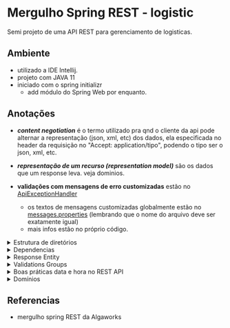 # Mergulho Spring REST - logistic

Semi projeto de uma API REST para gerenciamento de logisticas.

## Ambiente

- utilizado a IDE Intellij.
- projeto com JAVA 11
- iniciado com o spring initializr
    - add módulo do Spring Web por enquanto.

## Anotações

- **_content negotiation_** é o termo utilizado pra qnd o cliente da api pode alternar a representação (json, xml, etc)
  dos dados, ela especificada no header da requisição no "Accept: application/tipo", podendo o tipo ser o json, xml,
  etc.


- **_representação de um recurso (representation model)_** são os dados que um response leva. veja dominios.


- **validações com mensagens de erro customizadas** estão
  no [ApiExceptionHandler](src/main/java/com/logisticAlgaworks/logistic/api/exceptionHandler/ApiExceptionHandler.java)
    - os textos de mensagens customizadas globalmente estão
      no [messages.properties](src/main/resources/messages.properties) (lembrando que o nome do arquivo deve ser
      exatamente igual)
    - mais infos estão no próprio código.

<details>
    <summary>Estrutura de diretórios</summary>

- a estrutura de  `src/main/java` e `src/main/resources` **é relacionado com o maven e não ao Spring Boot**.
    - `src/main/java`
        - é onde ficam os arquivos do projeto em java
    - `src/main/resources`
        - arquivos de configuração e estáticos

- diretório `src/domain` representa a parte de domínio da aplicação nele possui as:
    - regras de negócio
    - models que representam tabelas no BD.
    - requisições de acesso ao BD.
    - exceções que são relacionadas às regras de negócio

- o diretório `src/api` representa a parte que gerencia a aplicação nele possui:
    - diretório para models, mas ele se refere a representation Model, ou seja, models customizadas para que não
      precisemos ficar enviando dados desnecessários ou dados customizados e etc nas respostas de requisições.
    - endpoints da aplicação (controllers)
    - manipuladores de exceções genéricas.

</details>

<details>
    <summary>Dependencias</summary>

### Lombok

- utilizado para diminuir boilerplate na classe. (os getter e setter na model)
    - na vdd ele apenas faz uma geração automática no diretório target. lá é possível ver que a model possui os getter e
      setters.

### Jackson

- responsável por serializar e desserializar objetos (transfomar em diferentes formatos como xml, json, etc)

### Jakarta

- na dependencia spring data jpa já possui o hibernate que implementa o jakarta persistence (é uma especificação do
  jakarta EE antiga Java EE)

### ModelMapper

- utilizado neste projeto para diminuir o boilerplate do mapeamento de uma model para outra, assim, evitando usar vários
  sets.

- Para utilizar ele é necessário criar um Bean que instância o modelMapper para que fique disponível no contexto do
  Spring, assim ele pode realizar a injeção de dependência.

- existem outras dependencias que realizam essa msm ação. ex: MapStruct, orika,
  etc. [veja as comparações](https://www.baeldung.com/java-performance-mapping-frameworks)

- exemplo utilização (utilizado
  em [EntregaController](src/main/java/com/logisticAlgaworks/logistic/api/controller/EntregaController.java)):

```java
    public class Comparação {
    public String semModelMapper() {
        EntregaResponse entregaResponse = new EntregaResponse();
        entregaResponse.setId(entrega.getId());
        entregaResponse.setNomeCliente(entrega.getCliente().getNome());
        entregaResponse.setDestinatario(new DestinatarioResponse());
        entregaResponse.getDestinatario().setNome(entrega.getDestinatario().getNome());
        entregaResponse.getDestinatario().setComplemento(entrega.getDestinatario().getComplemento());
        entregaResponse.getDestinatario().setLogradouro(entrega.getDestinatario().getLogradouro());
        entregaResponse.getDestinatario().setBairro(entrega.getDestinatario().getBairro());
        entregaResponse.getDestinatario().setNumero(entrega.getDestinatario().getNumero());
        entregaResponse.setTaxa(entrega.getTaxa());
        entregaResponse.setStatus(entrega.getStatus());
        entregaResponse.setDataPedido(entrega.getDataPedido());
        entregaResponse.setDataEntrega(entrega.getDataFinalizacao());
    }

    public String comModelMapper() {
        EntregaResponse entregaResponse = modelMapper.map(entrega, EntregaResponse.class);
    }
}
```

- as regras de nomes dos atributos para conversão estão na documentação
  em [matching-strategies](http://modelmapper.org/user-manual/configuration/#matching-strategies)

</details>

<details>
    <summary>Response Entity</summary>

- ReseponseEntity permite uma manipulação mais customizada de um endpoint. exemplos:
    - enviar cabeçalhos diferentes.
    - status diferentes.

</details>

<details>
    <summary>Validations Groups</summary>

- **Bean validation**: são as validações que ficam acima dos atributos de uma model, eles fazem parte da dependencia
  javax.validation.

- Os group validations ficam ocultos, mas por padrão eles possuem o valor default no argumento groups.
    - para fazer uma validação funcionar apenas em um grupo especifico deve usar o `groups` que tem no bean. Como na
      model de [cliente](src/main/java/com/logisticAlgaworks/logistic/domain/model/Cliente.java)
    - para trocar o grupo deve passar o `@ConvertGroup(from = XXX, to = XXX)` acima do atributo. Como na
      model [Entrega](src/main/java/com/logisticAlgaworks/logistic/domain/model/Entrega.java)
        - sempre deve utilizar o `@Valid` do `javax.validation` antes, ele é o responsável por "ativar", as validações
          da model.

</details>

<details>
    <summary>Boas práticas data e hora no REST API</summary>

- padrão recomendado é o [ISO 8601](https://www.iso.org/iso-8601-date-and-time-format.html)
  , [exemplos](https://www.ionos.com/digitalguide/websites/web-development/iso-8601/)
- **offset** é a diferença de horas em relação ao meridiano de greenwich.
- No Java, a classe que possui o offset é o `OffsetDateTime`.

</details>

<details>
    <summary>Domínios</summary>

### Dominios

- Imaginar os domínios da aplicação
- temos:
    - domain model
    - representation model
- utilizando apenas as models para serem enviadas como representação de recurso há riscos de enviar dados indesejados.
- para isso é aconselhado o uso de **DTOs**
    - com ele é possível mudar totalmente ou não o que se deseja enviar como representação do recurso.

</details>

## Referencias

- mergulho spring REST da Algaworks
